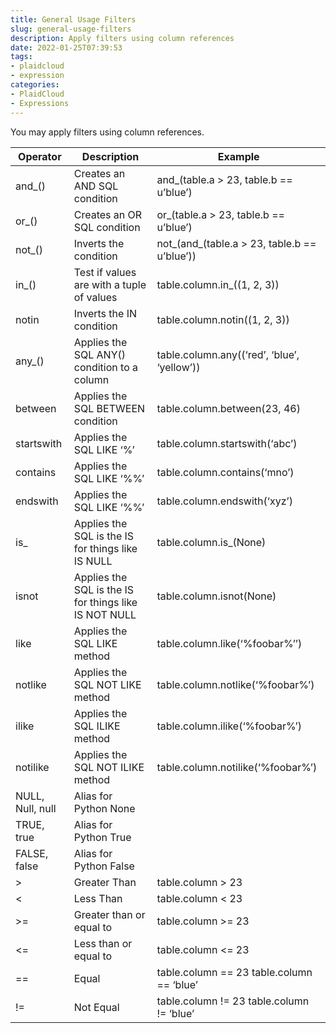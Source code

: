 ```yaml
---
title: General Usage Filters
slug: general-usage-filters
description: Apply filters using column references
date: 2022-01-25T07:39:53
tags:
- plaidcloud
- expression
categories:
- PlaidCloud
- Expressions
---
```



You may apply filters using column references.

| Operator | Description | Example |
|----------|-------------|---------|
| and_() | Creates an AND SQL condition | and_(table.a > 23, table.b == u’blue’) |
| or_() | Creates an OR SQL condition | or_(table.a > 23, table.b == u’blue’) |
| not_() | Inverts the condition | not_(and_(table.a > 23, table.b == u’blue’)) |
| in_() | Test if values are with a tuple of values | table.column.in_((1, 2, 3)) |
| notin | Inverts the IN condition | table.column.notin((1, 2, 3)) |
| any_() | Applies the SQL ANY() condition to a column | table.column.any((‘red’, ‘blue’, ‘yellow’)) |
| between | Applies the SQL BETWEEN condition | table.column.between(23, 46) |
| startswith | Applies the SQL LIKE ‘%’ | table.column.startswith(‘abc’) |
| contains | Applies the SQL LIKE ‘%%’ | table.column.contains(‘mno’) |
| endswith | Applies the SQL LIKE ‘%%’ | table.column.endswith(‘xyz’) |
| is_ | Applies the SQL is the IS for things like IS NULL | table.column.is_(None) |
| isnot | Applies the SQL is the IS for things like IS NOT NULL | table.column.isnot(None) |
| like | Applies the SQL LIKE method | table.column.like(‘%foobar%’’) |
| notlike | Applies the SQL NOT LIKE method | table.column.notlike(‘%foobar%’) |
| ilike | Applies the SQL ILIKE method | table.column.ilike(‘%foobar%’) |
| notilike | Applies the SQL NOT ILIKE method | table.column.notilike(‘%foobar%’) |
| NULL, Null, null | Alias for Python None |  |
| TRUE, true | Alias for Python True |  |
| FALSE, false | Alias for Python False |  |
| > | Greater Than | table.column > 23 |
| < | Less Than | table.column < 23 |
| >= | Greater than or equal to | table.column >= 23 |
| <= | Less than or equal to | table.column <= 23 |
| == | Equal | table.column == 23 table.column == ‘blue’ |
| != | Not Equal | table.column != 23 table.column != ‘blue’ |

